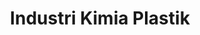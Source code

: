 ---
id: 25
title : Industri Kimia Plastik
linkurl: https://drive.google.com/drive/folders/1_3Ps4ovy8ySC7bIjQhulY_HYuqTNCjes?usp=sharing
fitur : aspekpajak
createdTime : 31/07/2019
modifiedTime : 12/01/2020
topik: Versi Lengkap
---